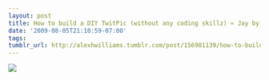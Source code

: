 ```yaml
---
layout: post
title: How to build a DIY TwitPic (without any coding skillz) « Jay by Jay Fresh
date: '2009-08-05T21:10:59-07:00'
tags: 
tumblr_url: http://alexhwilliams.tumblr.com/post/156901139/how-to-build-a-diy-twitpic-without-any-coding
---
```

<img src="http://www.tumblr.com/photo/1280/alexhwilliams/156901139/1/EXq6qISREqsim54wo3yOoVyP"/>
